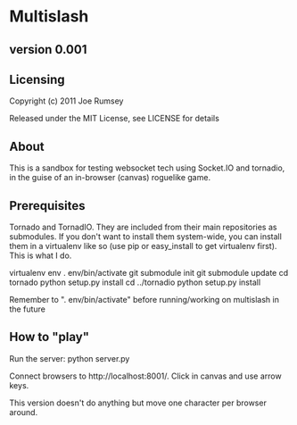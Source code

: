 Multislash
==========

version 0.001
-------------

Licensing
---------
Copyright (c) 2011 Joe Rumsey

Released under the MIT License, see LICENSE for details

About
-----
This is a sandbox for testing websocket tech using Socket.IO and tornadio, in
the guise of an in-browser (canvas) roguelike game.

Prerequisites
-------------

Tornado and TornadIO.  They are included from their main repositories
as submodules.  If you don't want to install them system-wide, you can
install them in a virtualenv like so (use pip or easy_install to get
virtualenv first).  This is what I do.

virtualenv env
. env/bin/activate
git submodule init
git submodule update
cd tornado
python setup.py install
cd ../tornadio
python setup.py install

Remember to ". env/bin/activate" before running/working on multislash in the future

How to "play"
-------------
Run the server:
python server.py

Connect browsers to http://localhost:8001/.  Click in canvas and use arrow keys.

This version doesn't do anything but move one character per browser around.
